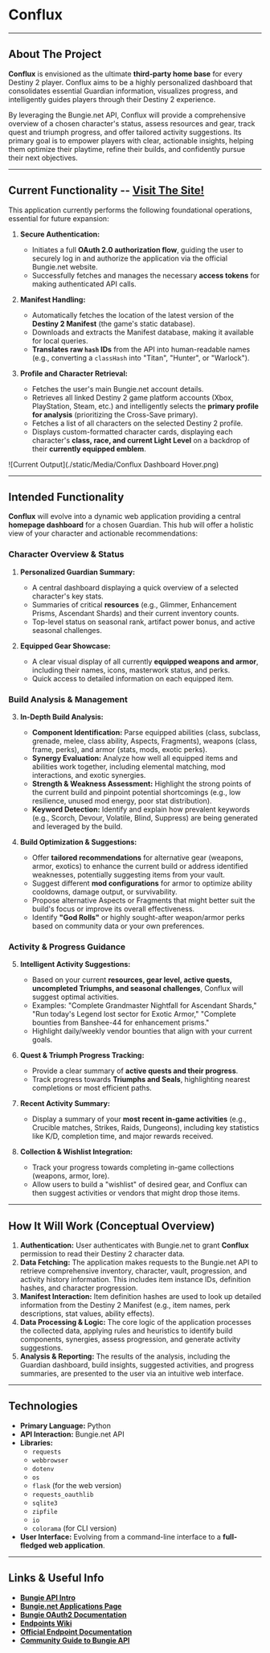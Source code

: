 # Conflux

---

## About The Project

**Conflux** is envisioned as the ultimate **third-party home base** for every Destiny 2 player. Conflux aims to be a highly personalized dashboard that consolidates essential Guardian information, visualizes progress, and intelligently guides players through their Destiny 2 experience.

By leveraging the Bungie.net API, Conflux will provide a comprehensive overview of a chosen character's status, assess resources and gear, track quest and triumph progress, and offer tailored activity suggestions. Its primary goal is to empower players with clear, actionable insights, helping them optimize their playtime, refine their builds, and confidently pursue their next objectives.

---

## Current Functionality   --    **[Visit The Site!](https://destiny-2-loadout-analyzer.onrender.com)**

This application currently performs the following foundational operations, essential for future expansion:

1.  **Secure Authentication:**
    * Initiates a full **OAuth 2.0 authorization flow**, guiding the user to securely log in and authorize the application via the official Bungie.net website.
    * Successfully fetches and manages the necessary **access tokens** for making authenticated API calls.

2.  **Manifest Handling:**
    * Automatically fetches the location of the latest version of the **Destiny 2 Manifest** (the game's static database).
    * Downloads and extracts the Manifest database, making it available for local queries.
    * **Translates raw `hash` IDs** from the API into human-readable names (e.g., converting a `classHash` into "Titan", "Hunter", or "Warlock").

3.  **Profile and Character Retrieval:**
    * Fetches the user's main Bungie.net account details.
    * Retrieves all linked Destiny 2 game platform accounts (Xbox, PlayStation, Steam, etc.) and intelligently selects the **primary profile for analysis** (prioritizing the Cross-Save primary).
    * Fetches a list of all characters on the selected Destiny 2 profile.
    * Displays custom-formatted character cards, displaying each character's **class, race, and current Light Level** on a backdrop of their **currently equipped emblem**.

![Current Output](./static/Media/Conflux Dashboard Hover.png)

---

## Intended Functionality

**Conflux** will evolve into a dynamic web application providing a central **homepage dashboard** for a chosen Guardian. This hub will offer a holistic view of your character and actionable recommendations:

### Character Overview & Status

1.  **Personalized Guardian Summary:**
    * A central dashboard displaying a quick overview of a selected character's key stats.
    * Summaries of critical **resources** (e.g., Glimmer, Enhancement Prisms, Ascendant Shards) and their current inventory counts.
    * Top-level status on seasonal rank, artifact power bonus, and active seasonal challenges.

2.  **Equipped Gear Showcase:**
    * A clear visual display of all currently **equipped weapons and armor**, including their names, icons, masterwork status, and perks.
    * Quick access to detailed information on each equipped item.

### Build Analysis & Management

3.  **In-Depth Build Analysis:**
    * **Component Identification:** Parse equipped abilities (class, subclass, grenade, melee, class ability, Aspects, Fragments), weapons (class, frame, perks), and armor (stats, mods, exotic perks).
    * **Synergy Evaluation:** Analyze how well all equipped items and abilities work together, including elemental matching, mod interactions, and exotic synergies.
    * **Strength & Weakness Assessment:** Highlight the strong points of the current build and pinpoint potential shortcomings (e.g., low resilience, unused mod energy, poor stat distribution).
    * **Keyword Detection:** Identify and explain how prevalent keywords (e.g., Scorch, Devour, Volatile, Blind, Suppress) are being generated and leveraged by the build.

4.  **Build Optimization & Suggestions:**
    * Offer **tailored recommendations** for alternative gear (weapons, armor, exotics) to enhance the current build or address identified weaknesses, potentially suggesting items from your vault.
    * Suggest different **mod configurations** for armor to optimize ability cooldowns, damage output, or survivability.
    * Propose alternative Aspects or Fragments that might better suit the build's focus or improve its overall effectiveness.
    * Identify **"God Rolls"** or highly sought-after weapon/armor perks based on community data or your own preferences.

### Activity & Progress Guidance

5.  **Intelligent Activity Suggestions:**
    * Based on your current **resources, gear level, active quests, uncompleted Triumphs, and seasonal challenges**, Conflux will suggest optimal activities.
    * Examples: "Complete Grandmaster Nightfall for Ascendant Shards," "Run today's Legend lost sector for Exotic Armor," "Complete bounties from Banshee-44 for enhancement prisms."
    * Highlight daily/weekly vendor bounties that align with your current goals.

6.  **Quest & Triumph Progress Tracking:**
    * Provide a clear summary of **active quests and their progress**.
    * Track progress towards **Triumphs and Seals**, highlighting nearest completions or most efficient paths.

7.  **Recent Activity Summary:**
    * Display a summary of your **most recent in-game activities** (e.g., Crucible matches, Strikes, Raids, Dungeons), including key statistics like K/D, completion time, and major rewards received.

8.  **Collection & Wishlist Integration:**
    * Track your progress towards completing in-game collections (weapons, armor, lore).
    * Allow users to build a "wishlist" of desired gear, and Conflux can then suggest activities or vendors that might drop those items.

---

## How It Will Work (Conceptual Overview)

1.  **Authentication:** User authenticates with Bungie.net to grant **Conflux** permission to read their Destiny 2 character data.
2.  **Data Fetching:** The application makes requests to the Bungie.net API to retrieve comprehensive inventory, character, vault, progression, and activity history information. This includes item instance IDs, definition hashes, and character progression.
3.  **Manifest Interaction:** Item definition hashes are used to look up detailed information from the Destiny 2 Manifest (e.g., item names, perk descriptions, stat values, ability effects).
4.  **Data Processing & Logic:** The core logic of the application processes the collected data, applying rules and heuristics to identify build components, synergies, assess progression, and generate activity suggestions.
5.  **Analysis & Reporting:** The results of the analysis, including the Guardian dashboard, build insights, suggested activities, and progress summaries, are presented to the user via an intuitive web interface.

---

## Technologies

* **Primary Language:** Python
* **API Interaction:** Bungie.net API
* **Libraries:**
    * `requests`
    * `webbrowser`
    * `dotenv`
    * `os`
    * `flask` (for the web version)
    * `requests_oauthlib`
    * `sqlite3`
    * `zipfile`
    * `io`
    * `colorama` (for CLI version)
* **User Interface:** Evolving from a command-line interface to a **full-fledged web application**.

---

## Links & Useful Info

* **[Bungie API Intro](https://www.bungie.net/en/Forums/Post/85087279?sort=0&page=0)**
* **[Bungie.net Applications Page](https://www.bungie.net/en/Application)**
* **[Bungie OAuth2 Documentation](https://github.com/Bungie-net/api/wiki/OAuth-Documentation)**
* **[Endpoints Wiki](https://destinydevs.github.io/BungieNetPlatform/docs/Endpoints)**
* **[Official Endpoint Documentation](https://bungie-net.github.io/multi/index.html)**
* **[Community Guide to Bungie API](https://paracausal.science/guide/)**
